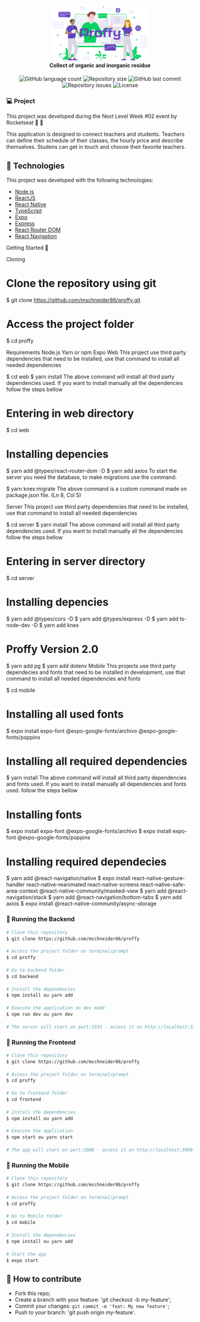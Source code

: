 <h4 align="center">
<img src="github_assets/logo.png" width="250px" /><br>
 <b>Collect of organic and inorganic residue</b> 
</h4>

<p align="center">
  <img alt="GitHub language count" src="https://img.shields.io/github/languages/count/mschneider86/proffy.svg">

  <img alt="Repository size" src="https://img.shields.io/github/repo-size/mschneider86/proffy.svg">
  
  
 <img alt="GitHub last commit" src="https://img.shields.io/github/last-commit/mschneider86/proffy">

 <img alt="Repository issues" src="https://img.shields.io/github/issues/mschneider86/proffy">
 
  <img alt="License" src="https://img.shields.io/badge/license-MIT-brightgreen">
</p>

### 💻 Project

This project was developed during the Next Level Week #02 event by Rocketseat 🚀 💜

This application is designed to connect teachers and students. Teachers can define their schedule of their classes, the hourly price and describe themselves. Studens can get in touch and choose their favorite teachers.

## 🚀 Technologies

This project was developed with the following technologies:

- [Node.js](https://nodejs.org/en/)
- [ReactJS](https://reactjs.org/)
- [React Native](https://reactnative.dev/)
- [TypeScript](https://www.typescriptlang.org/)
- [Expo](https://expo.io/)
- [Express](https://expressjs.com/pt-br/)
- [React Router DOM](https://reacttraining.com/react-router/)
- [React Navigation](https://reactnavigation.org/)

Getting Started 🚀

Cloning

# Clone the repository using git

\$ git clone https://github.com/mschneider86/proffy.git

# Access the project folder

\$ cd proffy

Requirements
Node.js
Yarn or npm
Expo
Web
This project use third party dependencies that need to be installed, use that command to install all needed dependencies

$ cd web
$ yarn install
The above command will install all third party dependencies used. If you want to install manually all the dependencies follow the steps bellow

# Entering in web directory

\$ cd web

# Installing depencies

$ yarn add @types/react-router-dom -D
$ yarn add axios
To start the server you need the database, to make migrations use the command:

\$ yarn knex:migrate
The above command is a custom command made on package.json file. (Ln 8, Col 5)

Server
This project use third party dependencies that need to be installed, use that command to install all needed dependencies

$ cd server
$ yarn install
The above command will install all third party dependencies used. If you want to install manually all the dependencies follow the steps bellow

# Entering in server directory

\$ cd server

# Installing depencies

$ yarn add @types/cors -D
$ yarn add @types/express -D
$ yarn add ts-node-dev -D
$ yarn add knex

# Proffy Version 2.0

$ yarn add pg
$ yarn add dotenv
Mobile
This projects use third party dependecies and fonts that need to be installed in development, use that command to install all needed dependencies and fonts

\$ cd mobile

# Installing all used fonts

\$ expo install expo-font @expo-google-fonts/archivo @expo-google-fonts/poppins

# Installing all required dependencies

\$ yarn install
The above command will install all third party dependencies and fonts used. If you want to install manually all dependencies and fonts used. follow the steps bellow

# Installing fonts

$ expo install expo-font @expo-google-fonts/archivo
$ expo install expo-font @expo-google-fonts/poppins

# Installing required dependecies

$ yarn add @react-navigation/native
$ expo install react-native-gesture-handler react-native-reanimated react-native-screens react-native-safe-area-context @react-native-community/masked-view
$ yarn add @react-navigation/stack
$ yarn add @react-navigation/bottom-tabs
$ yarn add axios
$ expo install @react-native-community/async-storage

### 🧭 Running the Backend

```bash
# Clone this repository
$ git clone https://github.com/mschneider86/proffy

# Access the project folder on terminal/prompt
$ cd proffy

# Go to backend folder
$ cd backend

# Install the dependencies
$ npm install ou yarn add

# Execute the application on dev mode
$ npm run dev ou yarn dev

# The server will start on port:3333 - access it on http://localhost:3333
```

### 🧭 Running the Frontend

```bash
# Clone this repository
$ git clone https://github.com/mschneider86/proffy

# Access the project folder on terminal/prompt
$ cd proffy

# Go to frontend folder
$ cd frontend

# Install the dependencies
$ npm install ou yarn add

# Execute the application
$ npm start ou yarn start

# The app will start on port:3000 - access it on http://localhost:3000
```

### 🧭 Running the Mobile

```bash
# Clone this repository
$ git clone https://github.com/mschneider86/proffy

# Access the project folder on terminal/prompt
$ cd proffy

# Go to Mobile folder
$ cd mobile

# Install the dependencies
$ npm install ou yarn add

# Start the app
$ expo start

```

## 🤔 How to contribute

- Fork this repo;
- Create a branch with your feature: 'git checkout -b my-feature';
- Commit your changes: `git commit -m 'feat: My new feature'`;
- Push to your branch: 'git push origin my-feature'.
